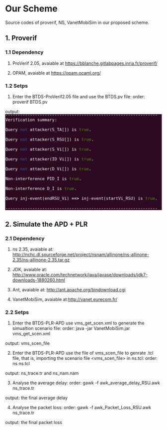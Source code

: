 
# Our Scheme

Source codes of proverif, NS, VanetMobiSim in our proposed scheme.

## 1. Proverif

### 1.1 Dependency

1) ProVerif 2.05, avaiable at https://bblanche.gitlabpages.inria.fr/proverif/

2) OPAM, avaiable at https://opam.ocaml.org/

### 1.2 Setps

1) Enter the BTDS-ProVerif2.05 file and use the BTDS.pv file:
order: proverif BTDS.pv

output: 
<img src=".\BTDS-ProVerif2.05\result.png">

## 2. Simulate the APD + PLR 

### 2.1 Dependency

1) ns 2.35, avaiable at: http://nchc.dl.sourceforge.net/project/nsnam/allinone/ns-allinone-2.35/ns-allinone-2.35.tar.gz

2) JDK, avaiable at: http://www.oracle.com/technetwork/java/javase/downloads/jdk7-downloads-1880260.html

3) Ant, avaiable at: http://ant.apache.org/bindownload.cgi

4) VanetMobiSim, avaiable at:http://vanet.eurecom.fr/

### 2.2 Setps

1) Enter the BTDS-PLR-APD use vms_get_scen.xml to generate the simualtion scenario file:
order: java -jar VanetMobiSim.jar vms_get_scen.xml

output: vms_scen_file

2) Enter the BTDS-PLR-APD use the file of vms_scen_file to genrate .tcl file, that is, importing the scenario file <vms_scen_file> in ns.tcl:
order: ns ns.tcl

output: ns_trace.tr and ns_nam.nam

3) Analyse the average delay:
order: gawk -f awk_average_delay_RSU.awk ns_trace.tr

output: the final average delay

4) Analyse the packet loss:
order: gawk -f awk_Packet_Loss_RSU.awk ns_trace.tr

output: the final packet loss
